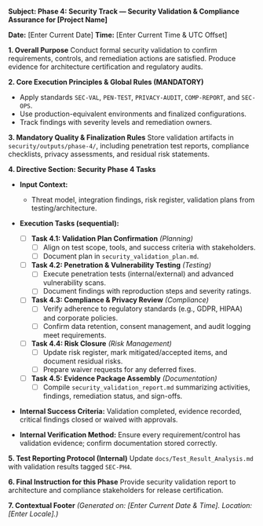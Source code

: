 **Subject: Phase 4: Security Track — Security Validation & Compliance Assurance for [Project Name]**

**Date:** [Enter Current Date]
**Time:** [Enter Current Time & UTC Offset]

**1. Overall Purpose**
Conduct formal security validation to confirm requirements, controls, and remediation actions are satisfied. Produce evidence for architecture certification and regulatory audits.

**2. Core Execution Principles & Global Rules (MANDATORY)**
* Apply standards `SEC-VAL`, `PEN-TEST`, `PRIVACY-AUDIT`, `COMP-REPORT`, and `SEC-OPS`.
* Use production-equivalent environments and finalized configurations.
* Track findings with severity levels and remediation owners.

**3. Mandatory Quality & Finalization Rules**
Store validation artifacts in `security/outputs/phase-4/`, including penetration test reports, compliance checklists, privacy assessments, and residual risk statements.

**4. Directive Section: Security Phase 4 Tasks**
* **Input Context:**
    * Threat model, integration findings, risk register, validation plans from testing/architecture.

* **Execution Tasks (sequential):**
    - [ ] **Task 4.1: Validation Plan Confirmation** *(Planning)*
        - [ ] Align on test scope, tools, and success criteria with stakeholders.
        - [ ] Document plan in `security_validation_plan.md`.
    - [ ] **Task 4.2: Penetration & Vulnerability Testing** *(Testing)*
        - [ ] Execute penetration tests (internal/external) and advanced vulnerability scans.
        - [ ] Document findings with reproduction steps and severity ratings.
    - [ ] **Task 4.3: Compliance & Privacy Review** *(Compliance)*
        - [ ] Verify adherence to regulatory standards (e.g., GDPR, HIPAA) and corporate policies.
        - [ ] Confirm data retention, consent management, and audit logging meet requirements.
    - [ ] **Task 4.4: Risk Closure** *(Risk Management)*
        - [ ] Update risk register, mark mitigated/accepted items, and document residual risks.
        - [ ] Prepare waiver requests for any deferred fixes.
    - [ ] **Task 4.5: Evidence Package Assembly** *(Documentation)*
        - [ ] Compile `security_validation_report.md` summarizing activities, findings, remediation status, and sign-offs.

* **Internal Success Criteria:** Validation completed, evidence recorded, critical findings closed or waived with approvals.
* **Internal Verification Method:** Ensure every requirement/control has validation evidence; confirm documentation stored correctly.

**5. Test Reporting Protocol (Internal)**
Update `docs/Test_Result_Analysis.md` with validation results tagged `SEC-PH4`.

**6. Final Instruction for this Phase**
Provide security validation report to architecture and compliance stakeholders for release certification.

**7. Contextual Footer**
*(Generated on: [Enter Current Date & Time]. Location: [Enter Locale].)*

